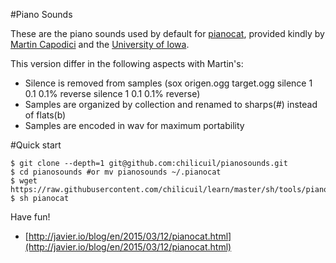 #Piano Sounds

These are the piano sounds used by default for [pianocat](https://github.com/chilicuil/learn/blob/master/sh/tools/pianocat), provided kindly by [Martin Capodici](https://github.com/mcapodici/pianosounds) and the [University of Iowa](http://theremin.music.uiowa.edu/MISpiano.html).

This version differ in the following aspects with Martin's:

- Silence is removed from samples (sox origen.ogg target.ogg silence 1 0.1 0.1% reverse silence 1 0.1 0.1% reverse)
- Samples are organized by collection and renamed to sharps(#) instead of flats(b)
- Samples are encoded in wav for maximum portability

#Quick start

    $ git clone --depth=1 git@github.com:chilicuil/pianosounds.git
    $ cd pianosounds #or mv pianosounds ~/.pianocat
    $ wget https://raw.githubusercontent.com/chilicuil/learn/master/sh/tools/pianocat
    $ sh pianocat

Have fun!

- [http://javier.io/blog/en/2015/03/12/pianocat.html](http://javier.io/blog/en/2015/03/12/pianocat.html)
